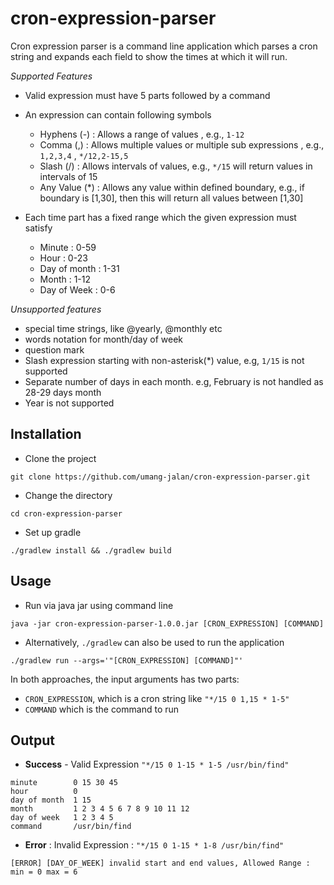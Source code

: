 # cron-expression-parser
Cron expression parser is a command line application which parses a cron string and expands each field to show the times at which it will run. 

_Supported Features_
* Valid expression must have 5 parts followed by a command
* An expression can contain following symbols
    * Hyphens (-) : Allows a range of values , e.g., `1-12`
    * Comma (,) :  Allows multiple values or multiple sub expressions , e.g., `1,2,3,4` , `*/12,2-15,5`
    * Slash (/) : Allows intervals of values, e.g., `*/15` will  return values in intervals of 15
    * Any Value (*) : Allows any value within defined boundary, e.g., if boundary is [1,30], then this will return all values between [1,30]
    
* Each time part has a fixed range which the given expression must satisfy
    * Minute : 0-59
    * Hour : 0-23
    * Day of month : 1-31
    * Month : 1-12
    * Day of Week : 0-6
    
_Unsupported features_
* special time strings, like @yearly, @monthly etc
* words notation for month/day of week
* question mark
* Slash expression starting with non-asterisk(*) value, e.g, `1/15` is not supported
* Separate number of days in each month. e.g, February is not handled as 28-29 days month 
* Year is not supported 



## Installation
*  Clone the project 

`git clone https://github.com/umang-jalan/cron-expression-parser.git`

* Change the directory 

`cd cron-expression-parser`

* Set up gradle

`./gradlew install && ./gradlew build`

## Usage

- Run via java jar using command line
``` 
java -jar cron-expression-parser-1.0.0.jar [CRON_EXPRESSION] [COMMAND]
```

- Alternatively, `./gradlew` can also be used to run the application
```
./gradlew run --args='"[CRON_EXPRESSION] [COMMAND]"'
```

In both approaches, the input arguments has two parts:
- `CRON_EXPRESSION`, which is a cron string like `"*/15 0 1,15 * 1-5"` 
- `COMMAND` which is the command to run

## Output

- **Success** - Valid Expression `"*/15 0 1-15 * 1-5 /usr/bin/find"`
```
minute        0 15 30 45
hour          0
day of month  1 15
month         1 2 3 4 5 6 7 8 9 10 11 12
day of week   1 2 3 4 5
command       /usr/bin/find
```

* **Error** : Invalid Expression : `"*/15 0 1-15 * 1-8 /usr/bin/find"`

```
[ERROR] [DAY_OF_WEEK] invalid start and end values, Allowed Range : min = 0 max = 6
```
